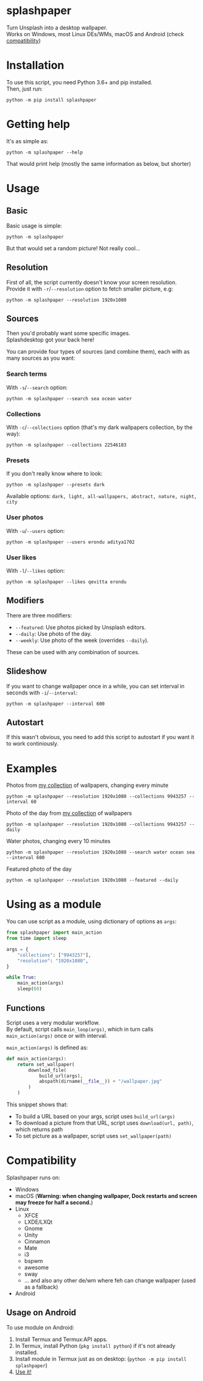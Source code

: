 # splashpaper

Turn Unsplash into a desktop wallpaper.    
Works on Windows, most Linux DEs/WMs, macOS and Android (check [compatibility](#compatibility))

# Installation

To use this script, you need Python 3.6+ and pip installed.    
Then, just run:

`python -m pip install splashpaper`

# Getting help

It's as simple as:

`python -m splashpaper --help`    

That would print help (mostly the same information as below, but shorter)    

# Usage

## Basic

Basic usage is simple:

`python -m splashpaper`

But that would set a random picture! Not really cool...

## Resolution

First of all, the script currently doesn't know your screen resolution.    
Provide it with `-r`/`--resolution` option to fetch smaller picture, e.g:

`python -m splashpaper --resolution 1920x1080`

## Sources

Then you'd probably want some specific images.    
Splashdesktop got your back here!    

You can provide four types of sources (and combine them), each with as many sources as you want:

### Search terms

With `-s`/`--search` option:

`python -m splashpaper --search sea ocean water`

### Collections 

With `-c`/`--collections` option (that's my dark wallpapers collection, by the way):

`python -m splashpaper --collections 22546183`

### Presets

If you don't really know where to look:    

`python -m splashpaper --presets dark`

Available options: `dark, light, all-wallpapers, abstract, nature, night, city`

### User photos

With `-u`/`--users` option:

`python -m splashpaper --users erondu aditya1702`

### User likes

With `-l`/`--likes` option:

`python -m splashpaper --likes qevitta erondu`

## Modifiers

There are three modifiers:

- `--featured`: Use photos picked by Unsplash editors.
- `--daily`: Use photo of the day. 
- `--weekly`: Use photo of the week (overrides `--daily`).

These can be used with any combination of sources.

## Slideshow

If you want to change wallpaper once in a while, you can set interval in seconds with `-i`/`--interval`:

`python -m splashpaper --interval 600`

## Autostart

If this wasn't obvious, you need to add this script to autostart if you want it to work continiously.

# Examples

Photos from [my collection](https://unsplash.com/collections/9943257/wallpapers) of wallpapers, changing every minute

`python -m splashpaper --resolution 1920x1080 --collections 9943257 --interval 60`

Photo of the day from [my collection](https://unsplash.com/collections/9943257/wallpapers) of wallpapers

`python -m splashpaper --resolution 1920x1080 --collections 9943257 --daily`

Water photos, changing every 10 minutes

`python -m splashpaper --resolution 1920x1080 --search water ocean sea --interval 600`

Featured photo of the day

`python -m splashpaper --resolution 1920x1080 --featured --daily`

# Using as a module

You can use script as a module, using dictionary of options as `args`:

```python
from splashpaper import main_action
from time import sleep

args = {
    "collections": ["9943257"],
    "resolution": "1920x1080",
}

while True:
    main_action(args)
    sleep(60)

```

## Functions
Script uses a very modular workflow.    
By default, script calls `main_loop(args)`, which in turn calls `main_action(args)` once or with interval.

`main_action(args)` is defined as:

```python
def main_action(args):
    return set_wallpaper(
        download_file(
            build_url(args), 
            abspath(dirname(__file__)) + "/wallpaper.jpg"
        )
    )
```

This snippet shows that:

- To build a URL based on your args, script uses `build_url(args)`
- To download a picture from that URL, script uses `download(url, path)`, which returns path
- To set picture as a wallpaper, script uses `set_wallpaper(path)`


# Compatibility

Splashpaper runs on:

- Windows
- macOS (**Warning: when changing wallpaper, Dock restarts and screen may freeze for half a second.**)
- Linux
    - XFCE
    - LXDE/LXQt
    - Gnome
    - Unity
    - Cinnamon
    - Mate
    - i3
    - bspwm
    - awesome
    - sway
    - ... and also any other de/wm where feh can change wallpaper (used as a fallback)
- Android

## Usage on Android

To use module on Android: 

1. Install Termux and Termux:API apps.    
2. In Termux, install Python (`pkg install python`) if it's not already installed.
3. Install module in Termux just as on desktop: (`python -m pip install splashpaper`)
4. [Use it!](#usage)